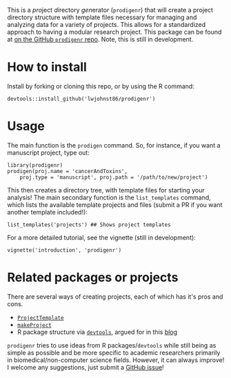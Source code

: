 This is a *pro*ject *di*rectory *gen*erato*r* (`prodigenr`) that will
create a project directory structure with template files necessary for
managing and analyzing data for a variety of projects.  This allows
for a standardized approach to having a modular research project.
This package can be found at
[on the GitHub `prodigenr` repo](https://github.com/lwjohnst86/prodigenr). Note,
this is still in development.

# How to install

Install by forking or cloning this repo, or by using the R command:

    devtools::install_github('lwjohnst86/prodigenr')

# Usage

The main function is the `prodigen` command.  So, for instance, if you
want a manuscript project, type out:

    library(prodigenr)
    prodigen(proj.name = 'cancerAndToxins',
        proj.type = 'manuscript', proj.path = '/path/to/new/project')

This then creates a directory tree, with template files for starting
your analysis!  The main secondary function is the `list_templates`
command, which lists the available template projects and files (submit
a PR if you want another template included!):

    list_templates('projects') ## Shows project templates

For a more detailed tutorial, see the vignette (still in development):

    vignette('introduction', 'prodigenr')

# Related packages or projects

There are several ways of creating projects, each of which has it's pros and cons.

- [`ProjectTemplate`](http://projecttemplate.net/) 
- [`makeProject`](https://cran.r-project.org/web/packages/makeProject/index.html)
- R package structure via
[`devtools`](https://cran.r-project.org/web/packages/devtools/README.html), argued for in this
[blog](https://rmflight.github.io/posts/2014/07/vignetteAnalysis.html) 

`prodigenr` tries to use ideas from R packages/`devtools` while still being as simple
as possible and be more specific to academic researchers primarily in
biomedical/non-computer science fields. However, it can always improve! I
welcome any suggestions, just submit a 
[GitHub issue](https://github.com/lwjohnst86/prodigenr/issues)!
